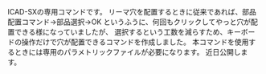 ICAD-SXの専用コマンドです。
リーマ穴を配置するときに従来であれば、部品配置コマンド→部品選択→OK
というふうに、何回もクリックしてやっと穴が配置できる様になっていましたが、
選択するという工数を減らすため、キーボードの操作だけで穴が配置できるコマンドを作成しました。
本コマンドを使用するときには専用のパラメトリックファイルが必要になります。
近日公開します。
